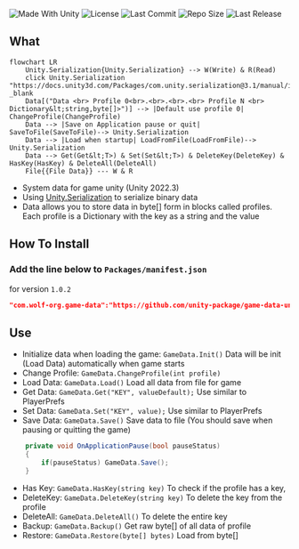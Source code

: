 <p align="left">
  <a>
    <img alt="Made With Unity" src="https://img.shields.io/badge/made%20with-Unity-57b9d3.svg?logo=Unity">
  </a>
  <a>
    <img alt="License" src="https://img.shields.io/github/license/unity-package/game-data-unity?logo=github">
  </a>
  <a>
    <img alt="Last Commit" src="https://img.shields.io/github/last-commit/unity-package/game-data-unity?logo=Mapbox&color=orange">
  </a>
  <a>
    <img alt="Repo Size" src="https://img.shields.io/github/repo-size/unity-package/game-data-unity?logo=VirtualBox">
  </a>
  <a>
    <img alt="Last Release" src="https://img.shields.io/github/v/release/unity-package/game-data-unity?include_prereleases&logo=Dropbox&color=yellow">
  </a>
</p>

## What

```mermaid
flowchart LR
    Unity.Serialization{Unity.Serialization} --> W(Write) & R(Read) 
    click Unity.Serialization "https://docs.unity3d.com/Packages/com.unity.serialization@3.1/manual/index.html" _blank
    Data[("Data <br> Profile 0<br>.<br>.<br>.<br> Profile N <br> Dictionary&lt;string,byte[]>")] --> |Default use profile 0| ChangeProfile(ChangeProfile) 
    Data --> |Save on Application pause or quit| SaveToFile(SaveToFile)--> Unity.Serialization
    Data --> |Load when startup| LoadFromFile(LoadFromFile)--> Unity.Serialization
    Data --> Get(Get&lt;T>) & Set(Set&lt;T>) & DeleteKey(DeleteKey) & HasKey(HasKey) & DeleteAll(DeleteAll)
    File{{File Data}} --- W & R
```

- System data for game unity (Unity 2022.3)
- Using [Unity.Serialization](https://docs.unity3d.com/Packages/com.unity.serialization@3.1/manual/index.html) to serialize binary data
- Data allows you to store data in byte[] form in blocks called profiles. Each profile is a Dictionary with the key as a string and the value
## How To Install
### Add the line below to `Packages/manifest.json`

for version `1.0.2`
```json
"com.wolf-org.game-data":"https://github.com/unity-package/game-data-unity.git#1.0.2",
```
## Use

- Initialize data when loading the game: `GameData.Init()` Data will be init (Load Data) automatically when game starts
- Change Profile: `GameData.ChangeProfile(int profile)`
- Load Data: `GameData.Load()` Load all data from file for game
- Get Data: `GameData.Get("KEY", valueDefault);` Use similar to PlayerPrefs
- Set Data: `GameData.Set("KEY", value);` Use similar to PlayerPrefs
- Save Data: `GameData.Save()` Save data to file (You should save when pausing or quitting the game)
```csharp
    private void OnApplicationPause(bool pauseStatus)
    {
        if(pauseStatus) GameData.Save();
    }
```
- Has Key: `GameData.HasKey(string key)` To check if the profile has a key,
- DeleteKey: `GameData.DeleteKey(string key)` To delete the key from the profile
- DeleteAll: `GameData.DeleteAll()` To delete the entire key
- Backup: `GameData.Backup()` Get raw byte[] of all data of profile
- Restore: `GameData.Restore(byte[] bytes)` Load from byte[]
